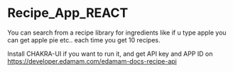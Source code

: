 # Recipe_App_REACT

You can search from a recipe library for ingredients like if u type apple you can get apple pie etc.. each time you get 10 recipes.

Install CHAKRA-UI if you want to run it, and get API key and APP ID on https://developer.edamam.com/edamam-docs-recipe-api
